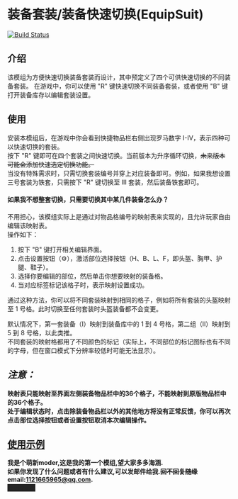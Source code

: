 <style>
span.heimu a.external,
span.heimu a.external:visited,
span.heimu a.extiw,
span.heimu a.extiw:visited {
    color: #252525;
}

.heimu,
.heimu a,
a .heimu,
.heimu a.new {
    background-color: #252525;
    color: #252525;
    text-shadow: none;
}

body:not(.heimu_toggle_on) .heimu:hover,
body:not(.heimu_toggle_on) .heimu:active,
body:not(.heimu_toggle_on) .heimu.off {
    transition: color .13s linear;
    color: #fff;
}

body:not(.heimu_toggle_on) .heimu:hover a,
body:not(.heimu_toggle_on) a:hover .heimu,
body:not(.heimu_toggle_on) .heimu.off a,
body:not(.heimu_toggle_on) a:hover .heimu.off {
    transition: color .13s linear;
    color: #add8e6;
}

body:not(.heimu_toggle_on) .heimu.off .new,
body:not(.heimu_toggle_on) .heimu.off .new:hover,
body:not(.heimu_toggle_on) .new:hover .heimu.off,
body:not(.heimu_toggle_on) .heimu.off .new,
body:not(.heimu_toggle_on) .heimu.off .new:hover,
body:not(.heimu_toggle_on) .new:hover .heimu.off {
    transition: color .13s linear;
    color: #ba0000;
}
</style>

# 装备套装/装备快速切换(EquipSuit)
[![Build Status](https://img.shields.io/badge/MinecraftForge-1.19.x-brightgreen)](https://github.com/MinecraftForge/MinecraftForge?branch=1.19.x)
## 介绍
该模组为方便快速切换装备套装而设计，其中预定义了四个可供快速切换的不同装备套装。 
在游戏中，你可以使用 "R" 键快速切换不同装备套装，或者使用 "B" 键打开装备库存以编辑套装设置。  
## 使用
安装本模组后，在游戏中你会看到快捷物品栏右侧出现罗马数字 I-IV，表示四种可以快速切换的套装。  
按下 "R" 键即可在四个套装之间快速切换。当前版本为升序循环切换，~~未来版本可能会添加快速选定切换功能。~~  
当没有特殊需求时，只需切换套装编号并穿上对应装备即可。例如，如果我想设置三号套装为铁套，只需按下 "R" 键切换至 III 套装，然后装备铁套即可。    
  
#### 如果我不想整套切换，只需要切换其中某几件装备怎么办？  
不用担心，该模组实际上是通过对物品格编号的映射表来实现的，且允许玩家自由编辑该映射表。  
操作如下：  
1. 按下 "B" 键打开相关编辑界面。  
2. 点击设置按钮（⚙），激活部位选择按钮（H、B、L、F，即头盔、胸甲、护腿、鞋子）。  
3. 选择你要编辑的部位，然后单击你想要映射的装备格。  
4. 当对应标签标记该格子时，表示映射设置成功。  
  
通过这种方法，你可以将不同套装映射到相同的格子，例如将所有套装的头盔映射至 1 号格。此时切换至任何套装时头盔装备都不会变更。  
  
默认情况下，第一套装备（I）映射到装备库中的 1 到 4 号格，第二组（II）映射到 5 到 8 号格，以此类推。  
不同套装的映射格都用了不同颜色的标记（实际上，不同部位的标记图标也有不同的字母，但在窗口模式下分辨率较低时可能无法显示）。

## *注意：*  
**映射表只能映射至界面左侧装备物品栏中的36个格子，不能映射到原版物品栏中的36个格子。  
处于编辑状态时，点击除装备物品栏以外的其他地方将没有正常反馈，你可以再次点击部位选择按钮或者设置按钮取消本次编辑操作。**

[使用示例](https://www.bilibili.com/video/BV1Mj411c72Q/)
--- 
**我是个萌新moder,这是我的第一个模组,望大家多多海涵.  
如果你发现了什么问题或者有什么建议,可以发邮件给我.~~回不回复随缘~~  
email:1121665965@qq.com.**  
<span class="heimu" title="你知道的太多了">嘿♂嘿♂嘿</span>
